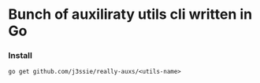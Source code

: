 Bunch of auxiliraty utils cli written in Go
===

### Install 

```
go get github.com/j3ssie/really-auxs/<utils-name>
```